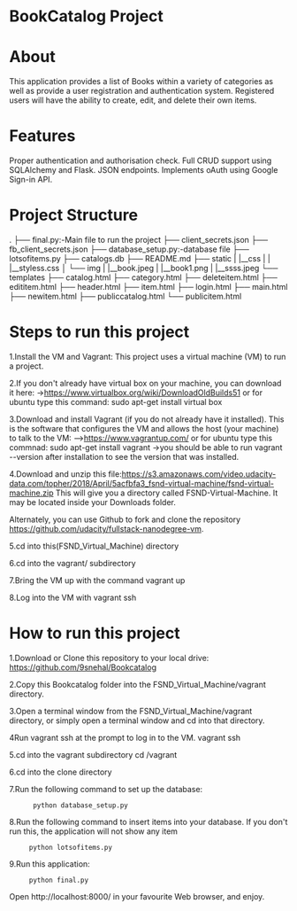 # BookCatalog Project

# About
This application provides a list of Books within a variety of categories as well as provide a user registration and authentication system. Registered users will have the ability to create, edit, and delete their own items.

# Features
Proper authentication and authorisation check.
Full CRUD support using SQLAlchemy and Flask.
JSON endpoints.
Implements oAuth using Google Sign-in API.

# Project Structure
.
├── final.py:-Main file to run the project
├── client_secrets.json
├── fb_client_secrets.json
├── database_setup.py:-database file
├── lotsofitems.py
├── catalogs.db
├── README.md
├── static
|    |__css
|    | |__styless.css
│    └── img
|        |__book.jpeg
|        |__book1.png
|        |__ssss.jpeg
└── templates
    ├── catalog.html
    ├── category.html
    ├── deleteitem.html
    ├── edititem.html
    ├── header.html
    ├── item.html
    ├── login.html
    ├── main.html
    ├── newitem.html
    ├── publiccatalog.html
    └── publicitem.html
    

# Steps to run this project
1.Install the VM and Vagrant:
This project uses a virtual machine (VM) to run a project.

2.If you don't already have virtual box on your machine, you can download it here:
->https://www.virtualbox.org/wiki/DownloadOldBuilds51 
or for ubuntu type this command: 
           sudo apt-get install virtual box

3.Download and install Vagrant (if you do not already have it installed). This is the software that configures the VM and allows the host (your machine) to talk to the VM:
-->https://www.vagrantup.com/
or for ubuntu type this commnad:
           sudo apt-get install vagrant
->you should be able to run 
            vagrant --version 
after installation to see the version that was installed.

4.Download and unzip this file:https://s3.amazonaws.com/video.udacity-data.com/topher/2018/April/5acfbfa3_fsnd-virtual-machine/fsnd-virtual-machine.zip  This will give you a directory called FSND-Virtual-Machine. It may be located inside your Downloads folder.

Alternately, you can use Github to fork and clone the repository https://github.com/udacity/fullstack-nanodegree-vm.

5.cd into this(FSND_Virtual_Machine) directory

6.cd into the vagrant/ subdirectory

7.Bring the VM up with the command 
             vagrant up

8.Log into the VM with 
             vagrant ssh

# How to run this project 
1.Download or Clone this repository to your local drive:
        https://github.com/9snehal/Bookcatalog

2.Copy this Bookcatalog folder into the FSND_Virtual_Machine/vagrant directory.

3.Open a terminal window from the FSND_Virtual_Machine/vagrant directory, or simply open a terminal window and cd into that directory.

4Run vagrant ssh at the prompt to log in to the VM.
        vagrant ssh

5.cd into the vagrant subdirectory
        cd /vagrant

6.cd into the clone directory

7.Run the following command to set up the database:

          python database_setup.py

8.Run the following command to insert items into your database. If you don't run this, the application will not show any item 

         python lotsofitems.py

9.Run this application:

         python final.py

Open  http://localhost:8000/   in your favourite Web browser, and enjoy.


